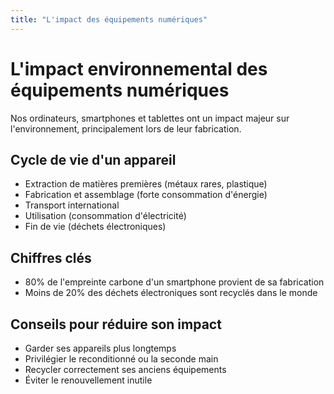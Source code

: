 ```yaml
---
title: "L'impact des équipements numériques"
---
```


# L'impact environnemental des équipements numériques

Nos ordinateurs, smartphones et tablettes ont un impact majeur sur l'environnement, principalement lors de leur fabrication.

## Cycle de vie d'un appareil
- Extraction de matières premières (métaux rares, plastique)
- Fabrication et assemblage (forte consommation d'énergie)
- Transport international
- Utilisation (consommation d'électricité)
- Fin de vie (déchets électroniques)

## Chiffres clés
- 80% de l'empreinte carbone d'un smartphone provient de sa fabrication
- Moins de 20% des déchets électroniques sont recyclés dans le monde

## Conseils pour réduire son impact
- Garder ses appareils plus longtemps
- Privilégier le reconditionné ou la seconde main
- Recycler correctement ses anciens équipements
- Éviter le renouvellement inutile 